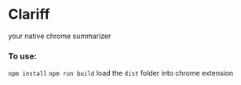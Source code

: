 # Clariff

your native chrome summarizer

### To use:

`npm install`
`npm run build`
load the `dist` folder into chrome extension
